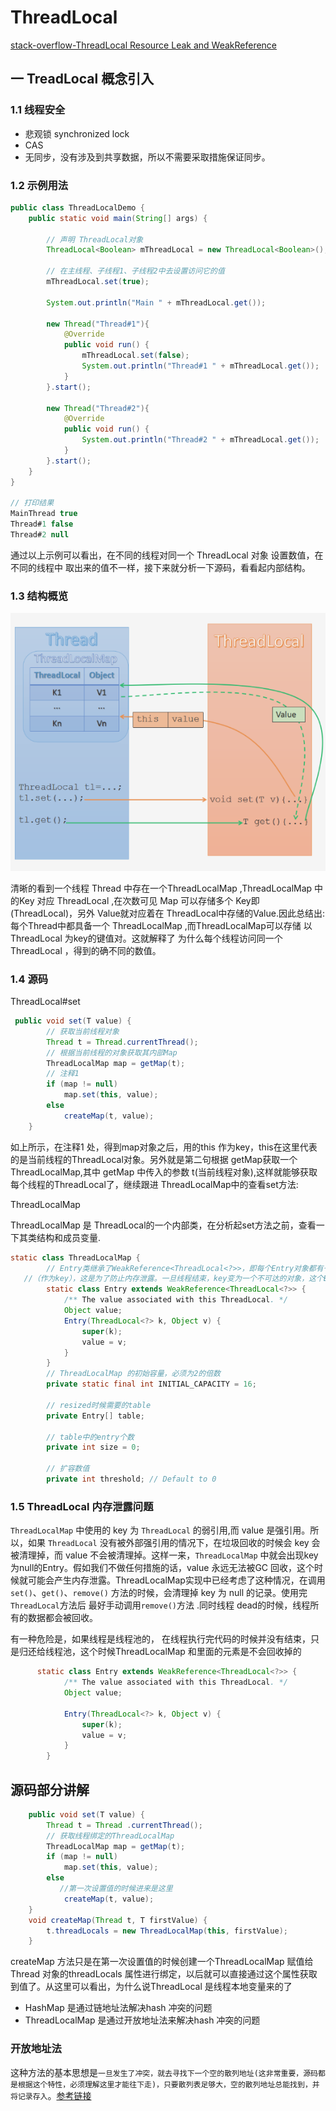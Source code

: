 

# ThreadLocal

[stack-overflow-ThreadLocal Resource Leak and WeakReference](https://stackoverflow.com/questions/940506/threadlocal-resource-leak-and-weakreference)
## 一 TreadLocal 概念引入

### 1.1 线程安全

- 悲观锁 synchronized lock
- CAS
- 无同步，没有涉及到共享数据，所以不需要采取措施保证同步。

### 1.2 示例用法

```java
public class ThreadLocalDemo {
    public static void main(String[] args) {

      	// 声明 ThreadLocal对象
        ThreadLocal<Boolean> mThreadLocal = new ThreadLocal<Boolean>();

        // 在主线程、子线程1、子线程2中去设置访问它的值
        mThreadLocal.set(true);

        System.out.println("Main " + mThreadLocal.get());

        new Thread("Thread#1"){
            @Override
            public void run() {
                mThreadLocal.set(false);
                System.out.println("Thread#1 " + mThreadLocal.get());
            }
        }.start();

        new Thread("Thread#2"){
            @Override
            public void run() {
                System.out.println("Thread#2 " + mThreadLocal.get());
            }
        }.start();
    }
}

// 打印结果
MainThread true
Thread#1 false
Thread#2 null
```

通过以上示例可以看出，在不同的线程对同一个 ThreadLocal 对象 设置数值，在不同的线程中 取出来的值不一样，接下来就分析一下源码，看看起内部结构。

### 1.3 结构概览

![ThreadLocal结构](../images/ThreadLocal_概况.png)

清晰的看到一个线程 Thread 中存在一个ThreadLocalMap ,ThreadLocalMap 中的Key 对应 ThreadLocal ,在次数可见 Map 可以存储多个 Key即(ThreadLocal)，另外 Value就对应着在 ThreadLocal中存储的Value.因此总结出:每个Thread中都具备一个 ThreadLocalMap ,而ThreadLocalMap可以存储 以ThreadLocal 为key的键值对。这就解释了 为什么每个线程访问同一个 ThreadLocal ，得到的确不同的数值。

### 1.4 源码

ThreadLocal#set

```java
 public void set(T value) {
        // 获取当前线程对象
        Thread t = Thread.currentThread();
        // 根据当前线程的对象获取其内部Map
        ThreadLocalMap map = getMap(t);
        // 注释1
        if (map != null)
            map.set(this, value);
        else
            createMap(t, value);
    }
```

如上所示，在注释1 处，得到map对象之后，用的this 作为key，this在这里代表的是当前线程的ThreadLocal对象。另外就是第二句根据 getMap获取一个 ThreadLocalMap,其中 getMap 中传入的参数 t(当前线程对象),这样就能够获取每个线程的ThreadLocal了，继续跟进 ThreadLocalMap中的查看set方法:

ThreadLocalMap

ThreadLocalMap 是 ThreadLocal的一个内部类，在分析起set方法之前，查看一下其类结构和成员变量.
```java
static class ThreadLocalMap {
        // Entry类继承了WeakReference<ThreadLocal<?>>，即每个Entry对象都有一个ThreadLocal的弱引用
   //（作为key），这是为了防止内存泄露。一旦线程结束，key变为一个不可达的对象，这个Entry就可以被GC了。
        static class Entry extends WeakReference<ThreadLocal<?>> {
            /** The value associated with this ThreadLocal. */
            Object value;
            Entry(ThreadLocal<?> k, Object v) {
                super(k);
                value = v;
            }
        }
        // ThreadLocalMap 的初始容量，必须为2的倍数
        private static final int INITIAL_CAPACITY = 16;

        // resized时候需要的table
        private Entry[] table;

        // table中的entry个数
        private int size = 0;

        // 扩容数值
        private int threshold; // Default to 0

```

### 1.5 ThreadLocal 内存泄露问题

`ThreadLocalMap` 中使用的 key 为 `ThreadLocal` 的弱引用,而 value 是强引用。所以，如果 `ThreadLocal` 没有被外部强引用的情况下，在垃圾回收的时候会 key 会被清理掉，而 value 不会被清理掉。这样一来，`ThreadLocalMap` 中就会出现key为null的Entry。假如我们不做任何措施的话，value 永远无法被GC 回收，这个时候就可能会产生内存泄露。ThreadLocalMap实现中已经考虑了这种情况，在调用 `set()`、`get()`、`remove()` 方法的时候，会清理掉 key 为 null 的记录。使用完 `ThreadLocal`方法后 最好手动调用`remove()`方法 .同时线程 dead的时候，线程所有的数据都会被回收。

有一种危险是，如果线程是线程池的， 在线程执行完代码的时候并没有结束，只是归还给线程池，这个时候ThreadLocalMap 和里面的元素是不会回收掉的


```java
      static class Entry extends WeakReference<ThreadLocal<?>> {
            /** The value associated with this ThreadLocal. */
            Object value;

            Entry(ThreadLocal<?> k, Object v) {
                super(k);
                value = v;
            }
        }
```


## 源码部分讲解

```java
    public void set(T value) {
        Thread t = Thread .currentThread();
        // 获取线程绑定的ThreadLocalMap
        ThreadLocalMap map = getMap(t);
        if (map != null)
            map.set(this, value);
        else
           //第一次设置值的时候进来是这里
            createMap(t, value);
    }
    void createMap(Thread t, T firstValue) {
        t.threadLocals = new ThreadLocalMap(this, firstValue);
    }

```

createMap 方法只是在第一次设置值的时候创建一个ThreadLocalMap 赋值给Thread 对象的threadLocals 属性进行绑定，以后就可以直接通过这个属性获取到值了。从这里可以看出，为什么说ThreadLocal 是线程本地变量来的了

- HashMap 是通过链地址法解决hash 冲突的问题
- ThreadLocalMap 是通过开放地址法来解决hash 冲突的问题

### 开放地址法

这种方法的基本思想是`一旦发生了冲突，就去寻找下一个空的散列地址(这非常重要，源码都是根据这个特性，必须理解这里才能往下走)，只要散列表足够大，空的散列地址总能找到，并将记录存入`。[参考链接](https://juejin.im/post/5d8b2bde51882509372faa7c)

